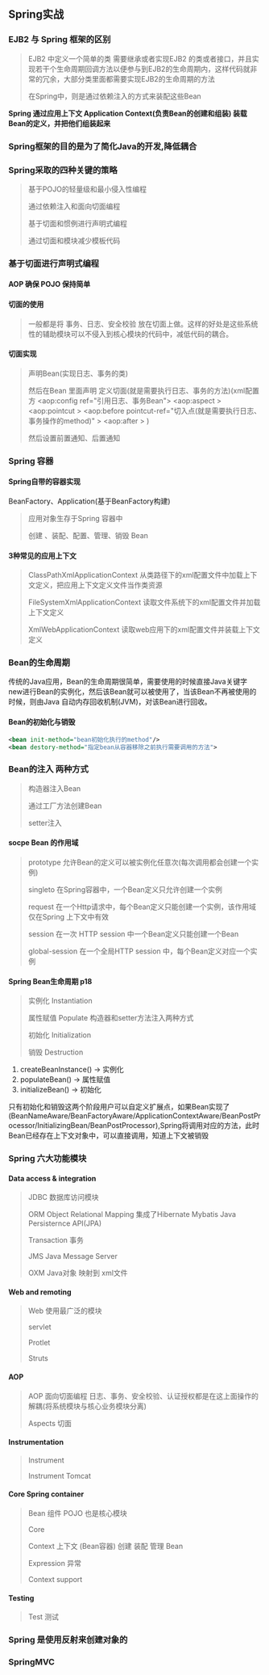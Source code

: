 ## Spring实战

### EJB2 与 Spring 框架的区别 

> EJB2 中定义一个简单的类 需要继承或者实现EJB2 的类或者接口，并且实现若干个生命周期回调方法以便参与到EJB2的生命周期内，这样代码就非常的冗余，大部分类里面都需要实现EJB2的生命周期的方法
>
> 在Spring中，则是通过依赖注入的方式来装配这些Bean



**Spring 通过应用上下文 Application Context(负责Bean的创建和组装)  装载 Bean的定义，并把他们组装起来**



### Spring框架的目的是为了简化Java的开发,降低耦合



### Spring采取的四种关键的策略

> 基于POJO的轻量级和最小侵入性编程
>
> 通过依赖注入和面向切面编程
>
> 基于切面和惯例进行声明式编程
>
> 通过切面和模块减少模板代码



### 基于切面进行声明式编程

####  AOP 确保 POJO 保持简单

#### 切面的使用

> 一般都是将 事务、日志、安全校验 放在切面上做。这样的好处是这些系统性的辅助模块可以不侵入到核心模块的代码中，减低代码的耦合。



#### 切面实现

> 声明Bean(实现日志、事务的类) 
>
> 然后在Bean 里面声明 定义切面(就是需要执行日志、事务的方法)(xml配置方 <aop:config ref="引用日志、事务Bean">  <aop:aspect > <aop:pointcut > <aop:before pointcut-ref="切入点(就是需要执行日志、事务操作的method)" > <aop:after > )
>
> 然后设置前置通知、后置通知



### Spring 容器

#### Spring自带的容器实现

BeanFactory、Application(基于BeanFactory构建)

> 应用对象生存于Spring 容器中
>
> 创建 、装配、配置、管理、销毁 Bean



#### 3种常见的应用上下文

> ClassPathXmlApplicationContext   从类路径下的xml配置文件中加载上下文定义，把应用上下文定义文件当作类资源
>
> FileSystemXmlApplicationContext   读取文件系统下的xml配置文件并加载上下文定义
>
> XmlWebApplicationContext   读取web应用下的xml配置文件并装载上下文定义



### Bean的生命周期

传统的Java应用，Bean的生命周期很简单，需要使用的时候直接Java关键字 new进行Bean的实例化，然后该Bean就可以被使用了，当该Bean不再被使用的时候，则由Java 自动内存回收机制(JVM)，对该Bean进行回收。

#### Bean的初始化与销毁

```xml
<bean init-method="bean初始化执行的method"/>
<bean destory-method="指定bean从容器移除之前执行需要调用的方法">
```





### Bean的注入 两种方式

> 构造器注入Bean  <bean> <constructor-arg ref=""/></bean>
>
> 通过工厂方法创建Bean   <bean factory-method="getInstance" scope="prototype"/>
>
> setter注入



#### socpe Bean 的作用域

> prototype   允许Bean的定义可以被实例化任意次(每次调用都会创建一个实例)
>
> singleto     在Spring容器中，一个Bean定义只允许创建一个实例
>
> request	在一个Http请求中，每个Bean定义只能创建一个实例，该作用域仅在Spring 上下文中有效
>
> session	在一次 HTTP session 中一个Bean定义只能创建一个Bean
>
> global-session	在一个全局HTTP session 中，每个Bean定义对应一个实例





#### Spring Bean生命周期  p18

> 实例化 Instantiation
>
> 属性赋值 Populate  构造器和setter方法注入两种方式
>
> 初始化 Initialization  
>
> 销毁 Destruction

1. createBeanInstance() -> 实例化
2. populateBean() -> 属性赋值
3. initializeBean() -> 初始化

只有初始化和销毁这两个阶段用户可以自定义扩展点，如果Bean实现了(BeanNameAware/BeanFactoryAware/ApplicationContextAware/BeanPostProcessor/InitializingBean/BeanPostProcessor),Spring将调用对应的方法，此时Bean已经存在上下文对象中，可以直接调用，知道上下文被销毁



### Spring 六大功能模块

#### Data access & integration

> JDBC   	数据库访问模块
>
> ORM  	Object Relational Mapping    	集成了Hibernate  Mybatis  Java Persisternce API(JPA)
>
> Transaction  	事务
>
> JMS  	 Java Message Server
>
> OXM	Java对象 映射到 xml文件



#### Web and remoting

> Web		使用最广泛的模块
>
> servlet
>
> Protlet
>
> Struts  	 



#### AOP

> AOP		面向切面编程  日志、事务、安全校验、认证授权都是在这上面操作的  解耦(将系统模块与核心业务模块分离)
>
> Aspects		切面



#### Instrumentation

> Instrument	
>
> Instrument Tomcat



#### Core Spring container

> Bean   		组件  POJO 也是核心模块
>
> Core
>
> Context			上下文 (Bean容器) 创建 装配 管理 Bean
>
> Expression		异常
>
> Context support



#### Testing

> Test		测试



### Spring 是使用反射来创建对象的



### SpringMVC




